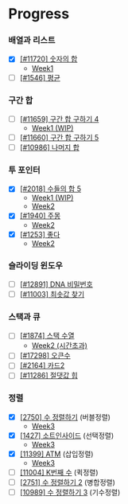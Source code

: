 # Progress

### 배열과 리스트

- [x] [[#11720] 숫자의 합](https://www.acmicpc.net/problem/11720)
  - [Week1](./week1/11720.md)
- [ ] [[#1546] 평균](https://www.acmicpc.net/problem/1546)

### 구간 합

- [ ] [[#11659] 구간 합 구하기 4](https://www.acmicpc.net/problem/11659)
  - [Week1 (WIP)](./week1/11659.md)
- [ ] [[#11660] 구간 합 구하기 5](https://www.acmicpc.net/problem/11660)
- [ ] [[#10986] 나머지 합](https://www.acmicpc.net/problem/10986)

### 투 포인터

- [x] [[#2018] 수들의 합 5](https://www.acmicpc.net/problem/2018)
  - [Week1 (WIP)](./week1/2018.md)
  - [Week2](./week2/2018.md)
- [x] [[#1940] 주몽](https://www.acmicpc.net/problem/1940)
  - [Week2](./week2/1940.md)
- [x] [[#1253] 좋다](https://www.acmicpc.net/problem/1253)
  - [Week2](./week2/1253.md)

### 슬라이딩 윈도우

- [ ] [[#12891] DNA 비밀번호](https://www.acmicpc.net/problem/12891)
- [ ] [[#11003] 최솟값 찾기](https://www.acmicpc.net/problem/11003)

### 스택과 큐

- [ ] [[#1874] 스택 수열](https://www.acmicpc.net/problem/1874)
  - [Week2 (시간초과)](./week2/1874.md)
- [ ] [[#17298] 오큰수](https://www.acmicpc.net/problem/17298)
- [ ] [[#2164] 카드2](https://www.acmicpc.net/problem/2164)
- [ ] [[#11286] 절댓값 힙](https://www.acmicpc.net/problem/11286)

### 정렬

- [x] [[2750] 수 정렬하기](https://www.acmicpc.net/problem/2750) (버블정렬)
  - [Week3](./week3/2750.md)
- [x] [[1427] 소트인사이드](https://www.acmicpc.net/problem/1427) (선택정렬)
  - [Week3](./week3/1427.md)
- [x] [[11399] ATM](https://www.acmicpc.net/problem/11399) (삽입정렬)
  - [Week3](./week3/11399.md)
- [ ] [[11004] K번째 수](https://www.acmicpc.net/problem/11004) (퀵정렬)
- [ ] [[2751] 수 정렬하기 2](https://www.acmicpc.net/problem/2751) (병합정렬)
- [ ] [[10989] 수 정렬하기 3](https://www.acmicpc.net/problem/10989) (기수정렬)
